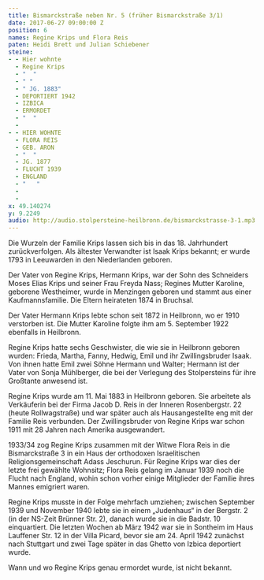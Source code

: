 ```yaml
---
title: Bismarckstraße neben Nr. 5 (früher Bismarckstraße 3/1)
date: 2017-06-27 09:00:00 Z
position: 6
names: Regine Krips und Flora Reis
paten: Heidi Brett und Julian Schiebener
steine:
- - Hier wohnte
  - Regine Krips
  - "  "
  - " "
  - " JG. 1883"
  - DEPORTIERT 1942
  - IZBICA
  - ERMORDET
  - "  "
  - 
- - HIER WOHNTE
  - FLORA REIS
  - GEB. ARON
  - "  "
  - JG. 1877
  - FLUCHT 1939
  - ENGLAND
  - "   "
  - 
  - 
x: 49.140274
y: 9.2249
audio: http://audio.stolpersteine-heilbronn.de/bismarckstrasse-3-1.mp3
---
```


Die Wurzeln der Familie Krips lassen sich bis in das 18. Jahrhundert zurückverfolgen. Als ältester Verwandter ist Isaak Krips bekannt; er wurde 1793 in Leeuwarden in den Niederlanden geboren.

Der Vater von Regine Krips, Hermann Krips, war der Sohn des Schneiders Moses Elias Krips und seiner Frau Freyda Nass; Regines Mutter Karoline, geborene Westheimer, wurde in Menzingen geboren und stammt aus einer Kaufmannsfamilie. Die Eltern heirateten 1874 in Bruchsal.

Der Vater Hermann Krips lebte schon seit 1872 in Heilbronn, wo er 1910 verstorben ist. Die Mutter Karoline folgte ihm am 5. September 1922 ebenfalls in Heilbronn.

Regine Krips hatte sechs Geschwister, die wie sie in Heilbronn geboren wurden: Frieda, Martha, Fanny, Hedwig, Emil und ihr Zwillingsbruder Isaak. Von ihnen hatte Emil zwei Söhne Hermann und Walter; Hermann ist der Vater von Sonja Mühlberger, die bei der Verlegung des Stolpersteins für ihre Großtante anwesend ist.

Regine Krips wurde am 11. Mai 1883 in Heilbronn geboren. Sie arbeitete als Verkäuferin bei der Firma Jacob D. Reis in der Inneren Rosenbergstr. 22 (heute Rollwagstraße) und war später auch als Hausangestellte eng mit der Familie Reis verbunden. Der Zwillingsbruder von Regine Krips war schon 1911 mit 28 Jahren nach Amerika ausgewandert.

1933/34 zog Regine Krips zusammen mit der Witwe Flora Reis in die Bismarckstraße 3 in ein Haus der orthodoxen Israelitischen Religionsgemeinschaft Adass Jeschurun. Für Regine Krips war dies der letzte frei gewählte Wohnsitz; Flora Reis gelang im Januar 1939 noch die Flucht nach England, wohin schon vorher einige Mitglieder der Familie ihres Mannes emigriert waren.

Regine Krips musste in der Folge mehrfach umziehen; zwischen September 1939 und November 1940 lebte sie in einem „Judenhaus“ in der Bergstr. 2 (in der NS-Zeit Brünner Str. 2), danach wurde sie in die Badstr. 10 einquartiert. Die letzten Wochen ab März 1942 war sie in Sontheim im Haus Lauffener Str. 12 in der Villa Picard, bevor sie am 24. April 1942 zunächst nach Stuttgart und zwei Tage später in das Ghetto von Izbica deportiert wurde.

Wann und wo Regine Krips genau ermordet wurde, ist nicht bekannt.